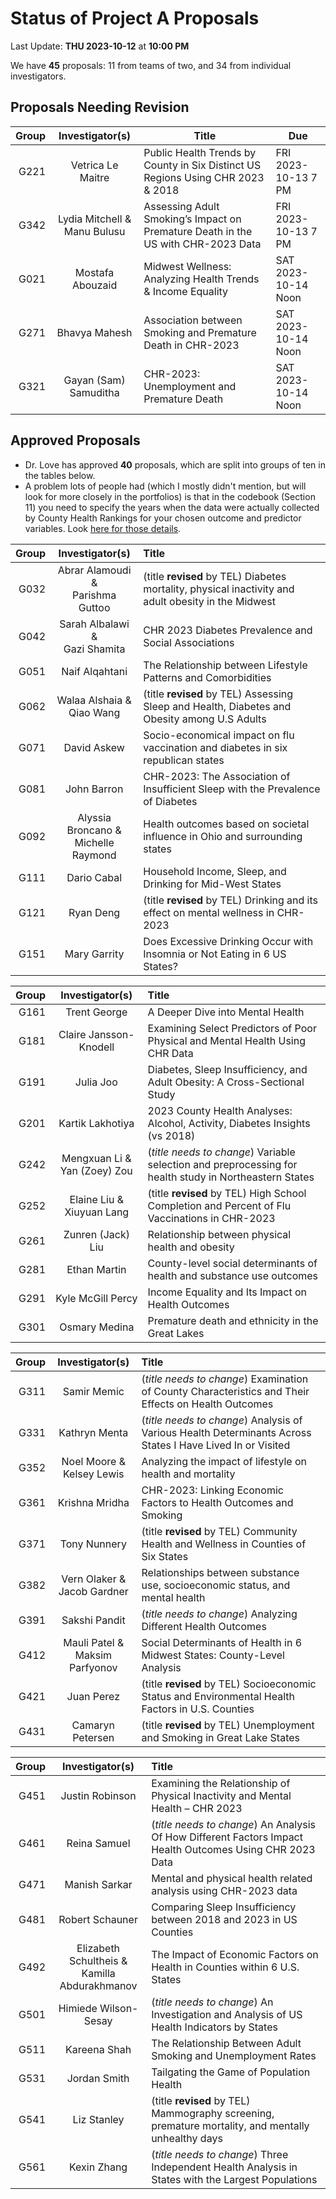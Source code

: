 # Status of Project A Proposals

Last Update: **THU 2023-10-12** at **10:00 PM**

We have **45** proposals: 11 from teams of two, and 34 from individual investigators.

## Proposals Needing Revision

Group | Investigator(s) | Title | Due
-----: | :----------------------------: | --------------------------------------- | -----------
G221 | Vetrica Le Maitre | Public Health Trends by County in Six Distinct US Regions Using CHR 2023 & 2018 | FRI 2023-10-13 7 PM
G342 | Lydia Mitchell & <br /> Manu Bulusu | Assessing Adult Smoking’s Impact on Premature Death in the US with CHR-2023 Data | FRI 2023-10-13 7 PM
G021 | Mostafa Abouzaid | Midwest Wellness: Analyzing Health Trends & Income Equality | SAT 2023-10-14 Noon
G271 | Bhavya Mahesh | Association between Smoking and Premature Death in CHR-2023 | SAT 2023-10-14 Noon
G321 | Gayan (Sam) Samuditha | CHR-2023: Unemployment and Premature Death | SAT 2023-10-14 Noon

## Approved Proposals

- Dr. Love has approved **40** proposals, which are split into groups of ten in the tables below.
- A problem lots of people had (which I mostly didn't mention, but will look for more closely in the portfolios) is that in the codebook (Section 11) you need to specify the years when the data were actually collected by County Health Rankings for your chosen outcome and predictor variables. Look [here for those details](https://www.countyhealthrankings.org/explore-health-rankings/county-health-rankings-measures).

Group | Investigator(s) | Title 
-----: | :-------------------------------------: | :-----------------------------------------------------------------
G032 | Abrar Alamoudi & <br /> Parishma Guttoo | (title **revised** by TEL) Diabetes mortality, physical inactivity and adult obesity in the Midwest
G042 | Sarah Albalawi & <br /> Gazi Shamita | CHR 2023 Diabetes Prevalence and Social Associations
G051 | Naif Alqahtani | The Relationship between Lifestyle Patterns and Comorbidities
G062 | Walaa Alshaia & <br /> Qiao Wang | (title **revised** by TEL) Assessing Sleep and Health, Diabetes and Obesity among U.S Adults 
G071 | David Askew | Socio-economical impact on flu vaccination and diabetes in six republican states 
G081 | John Barron | CHR-2023: The Association of Insufficient Sleep with the Prevalence of Diabetes
G092 | Alyssia Broncano & <br /> Michelle Raymond | Health outcomes based on societal influence in Ohio and surrounding states
G111 | Dario Cabal | Household Income, Sleep, and Drinking for Mid-West States
G121 | Ryan Deng | (title **revised** by TEL) Drinking and its effect on mental wellness in CHR-2023
G151 | Mary Garrity | Does Excessive Drinking Occur with Insomnia or Not Eating in 6 US States?

Group | Investigator(s) | Title 
-----: | :-------------------------------------: | :-----------------------------------------------------------------
G161 | Trent George | A Deeper Dive into Mental Health
G181 | Claire Jansson-Knodell | Examining Select Predictors of Poor Physical and Mental Health Using CHR Data
G191 | Julia Joo | Diabetes, Sleep Insufficiency, and Adult Obesity: A Cross-Sectional Study
G201 | Kartik Lakhotiya | 2023 County Health Analyses: Alcohol, Activity, Diabetes Insights (vs 2018)
G242 | Mengxuan Li & <br /> Yan (Zoey) Zou | (*title needs to change*) Variable selection and preprocessing for health study in Northeastern States 
G252 | Elaine Liu & <br /> Xiuyuan Lang | (title **revised** by TEL) High School Completion and Percent of Flu Vaccinations in CHR-2023
G261 | Zunren (Jack) Liu | Relationship between physical health and obesity
G281 | Ethan Martin | County-level social determinants of health and substance use outcomes
G291 | Kyle McGill Percy | Income Equality and Its Impact on Health Outcomes
G301 | Osmary Medina | Premature death and ethnicity in the Great Lakes

Group | Investigator(s) | Title 
-----: | :-------------------------------------: | :-----------------------------------------------------------------
G311 | Samir Memic | (*title needs to change*) Examination of County Characteristics and Their Effects on Health Outcomes
G331 | Kathryn Menta | (*title needs to change*) Analysis of Various Health Determinants Across States I Have Lived In or Visited
G352 | Noel Moore & <br /> Kelsey Lewis | Analyzing the impact of lifestyle on health and mortality
G361 | Krishna Mridha | CHR-2023: Linking Economic Factors to Health Outcomes and Smoking
G371 | Tony Nunnery | (title **revised** by TEL) Community Health and Wellness in Counties of Six States
G382 | Vern Olaker & <br /> Jacob Gardner | Relationships between substance use, socioeconomic status, and mental health
G391 | Sakshi Pandit | (*title needs to change*) Analyzing Different Health Outcomes
G412 | Mauli Patel & <br /> Maksim Parfyonov | Social Determinants of Health in 6 Midwest States: County-Level Analysis
G421 | Juan Perez | (title **revised** by TEL) Socioeconomic Status and Environmental Health Factors in U.S. Counties
G431 | Camaryn Petersen | (title **revised** by TEL) Unemployment and Smoking in Great Lake States

Group | Investigator(s) | Title 
-----: | :-------------------------------------: | :-----------------------------------------------------------------
G451 | Justin Robinson | Examining the Relationship of Physical Inactivity and Mental Health – CHR 2023
G461 | Reina Samuel | (*title needs to change*) An Analysis Of How Different Factors Impact Health Outcomes Using CHR 2023 Data
G471 | Manish Sarkar | Mental and physical health related analysis using CHR-2023 data
G481 | Robert Schauner | Comparing Sleep Insufficiency between 2018 and 2023 in US Counties
G492 | Elizabeth Schultheis & <br /> Kamilla Abdurakhmanov | The Impact of Economic Factors on Health in Counties within 6 U.S. States
G501 | Himiede Wilson-Sesay | (*title needs to change*) An Investigation and Analysis of US Health Indicators by States
G511 | Kareena Shah | The Relationship Between Adult Smoking and Unemployment Rates
G531 | Jordan Smith | Tailgating the Game of Population Health
G541 | Liz Stanley | (title **revised** by TEL) Mammography screening, premature mortality, and mentally unhealthy days
G561 | Kexin Zhang | (*title needs to change*) Three Independent Health Analysis in States with the Largest Populations

